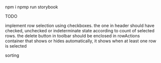 npm i
npmp run storybook


TODO

implement row selection using checkboxes. the one in header should have checked, unchecked or indeterminate state according to count of selected rows. the delete button in toolbar should be enclosed in rowActions container that shows or hides automatically, it shows when at least one row is selected

sorting
